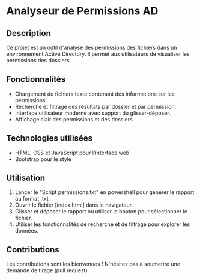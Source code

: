 # Analyseur de Permissions AD

## Description
Ce projet est un outil d'analyse des permissions des fichiers dans un environnement Active Directory. Il permet aux utilisateurs de visualiser les permissions des dossiers.

## Fonctionnalités
- Chargement de fichiers texte contenant des informations sur les permissions.
- Recherche et filtrage des résultats par dossier et par permission.
- Interface utilisateur moderne avec support du glisser-déposer.
- Affichage clair des permissions et des dossiers.

## Technologies utilisées
- HTML, CSS et JavaScript pour l'interface web
- Bootstrap pour le style

## Utilisation
1. Lancer le "Script permissions.txt" en powershell pour générer le rapport au format .txt
2. Ouvrir le fichier [index.html] dans le navigateur.
3. Glisser et déposer le rapport ou utiliser le bouton pour sélectionner le fichier.
4. Utiliser les fonctionnalités de recherche et de filtrage pour explorer les données.

## Contributions
Les contributions sont les bienvenues ! N'hésitez pas à soumettre une demande de tirage (pull request).